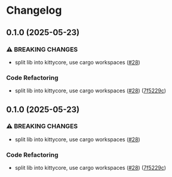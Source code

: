 # Changelog

## 0.1.0 (2025-05-23)


### ⚠ BREAKING CHANGES

* split lib into kittycore, use cargo workspaces ([#28](https://github.com/uncenter/kittysay/issues/28))

### Code Refactoring

* split lib into kittycore, use cargo workspaces ([#28](https://github.com/uncenter/kittysay/issues/28)) ([7f5229c](https://github.com/uncenter/kittysay/commit/7f5229c704340be3b467dce9d502aba9d810c674))

## 0.1.0 (2025-05-23)


### ⚠ BREAKING CHANGES

* split lib into kittycore, use cargo workspaces ([#28](https://github.com/uncenter/kittysay/issues/28))

### Code Refactoring

* split lib into kittycore, use cargo workspaces ([#28](https://github.com/uncenter/kittysay/issues/28)) ([7f5229c](https://github.com/uncenter/kittysay/commit/7f5229c704340be3b467dce9d502aba9d810c674))
